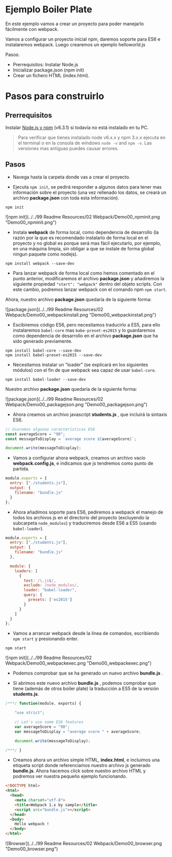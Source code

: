 # Ejemplo Boiler Plate

En este ejemplo vamos a crear un proyecto para poder manejarlo fácilmente con webpack.

Vamos a configurar un proyecto inicial npm, daremos soporte para ES6 e instalaremos webpack.
Luego crearemos un ejemplo helloworld.js

Pasos:
 - Prerrequisitos: Instalar Node.js
 - Inicializar package.json (npm init)
 - Crear un fichero HTML (index.html).

# Pasos para construirlo

## Prerrequisitos

Instalar [Node.js y npm](https://nodejs.org/en/) (v6.3.1) si todavía no está instalado en tu PC.

> Para verificar que tienes instalado node v6.x.x y npm 3.x.x ejecuta en el terminal o en la consola de windows `node -v` and `npm -v`. Las versiones mas antiguas puedes causar errores.

## Pasos

- Navega hasta la carpeta donde vas a crear el proyecto.

- Ejecuta `npm init`, se pedirá responder a algunos datos para tener mas información sobre el proyecto (una vez rellenado los datos, se creará un archivo **package.json** con toda esta información).


````
npm init
````

![npm init](../../99 Readme Resources/02 Webpack/Demo00_npminit.png "Demo00_npminit.png")

- Instala **webpack** de forma local, como dependencia de desarrollo (la razón por la que es recomendado instalarlo de forma local en el proyecto y no global es porque será mas fácil ejecutarlo, por ejemplo, en una máquina limpia, sin obligar a que se instale de forma global ningun paquete como nodejs).

````
npm install webpack --save-dev
````

- Para lanzar webpack de forma local como hemos comentado en el punto anterior, modificaremos el archivo **package.json** y añadiremos la siguiente propiedad `"start": "webpack"` dentro del objeto scripts. Con este cambio, podremos lanzar webpack con el comando npm `npm start`.

 Ahora, nuestro archivo **package.json** quedaría de la siguiente forma:

![package.json](../../99 Readme Resources/02 Webpack/Demo00_webpackinstall.png "Demo00_webpackinstall.png")

- Escibiremos código ES6, pero necesitamos traducirlo a ES5, para ello instalaremos `babel-core` mas `babe-preset-es2015` y lo guardaremos como dependencia de desarrollo en el archivo **package.json** que ha sido generado previamente.

````
npm install babel-core --save-dev
npm install babel-preset-es2015 --save-dev
````

- Necesitamos instalar un "loader" (se explicará en los siguientes módulos) con el fin de que webpack sea capaz de usar `babel-core`.

````
npm install babel-loader --save-dev
````

Nuestro archivo **package.json** quedaría de la siguiente forma:

![package.json](../../99 Readme Resources/02 Webpack/Demo00_packagejson.png "Demo00_packagejson.png")


- Ahora creamos un archivo javascript **students.js** , que incluirá la sintaxis ES6.

```javascript
// Usaremos algunas características ES6
const averageScore = "90";
const messageToDisplay = `average score ${averageScore}`;

document.write(messageToDisplay);
```

- Vamos a configurar ahora webpack, creamos un archivo vacío **webpack.config.js**, e indicamos que js tendremos como punto de partida.

```javascript
module.exports = {
  entry: ["./students.js"],
  output: {
    filename: "bundle.js"
  }
};
```

- Ahora añadimos soporte para ES6, pediremos a webpack el manejo de todos los archivos js en el directorio del proyecto (excluyendo la subcarpeta `node_modules`) y traduciremos desde ES6 a ES5 (usando `babel-loader`).

```javascript
module.exports = {
  entry: ["./students.js"],
  output: {
    filename: "bundle.js"
  },

  module: {
    loaders: [
      {
        test: /\.js$/,
        exclude: /node_modules/,
        loader: "babel-loader",
        query: {
          presets: ['es2015']
        }
      }
    ]
  }
};
```

- Vamos a arrancar webpack desde la línea de comandos, escribiendo `npm start` y presionando enter.

```
npm start
```

![npm init](../../99 Readme Resources/02 Webpack/Demo00_webpackexec.png "Demo00_webpackexec.png")

- Podemos comprobar que se ha generado un nuevo archivo **bundle.js** .

- Si abrimos este nuevo archivo **bundle.js** , podemos comprobar que tiene (además de otros boiler plate) la traducción a ES5 de la versión **students.js**.

```javascript
/***/ function(module, exports) {

	"use strict";

	// Let's use some ES6 features
	var averageScore = "90";
	var messageToDisplay = "average score " + averageScore;

	document.write(messageToDisplay);

/***/ }
```

- Creamos ahora un archivo simple HTML, **index.html**, e incluimos una etiqueta script donde referenciamos nuestro archivo js generado **bundle.js**. Ahora hacemos click sobre nuestro archivo HTML y podremos ver nuestra pequeño ejemplo funcionando.

```html
<!DOCTYPE html>
<html>
  <head>
    <meta charset="utf-8">
    <title>Webpack 1.x by sample</title>
    <script src="bundle.js"></script>
  </head>
  <body>
    Hello webpack !
  </body>
</html>
```

![Browser](../../99 Readme Resources/02 Webpack/Demo00_browser.png "Demo00_browser.png")
